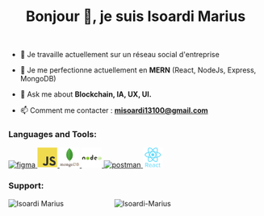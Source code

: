 <h1 align="center">Bonjour 👋, je suis Isoardi Marius</h1>
</br>

- 🔭 Je travaille actuellement sur un réseau social d'entreprise

- 🌱 Je me perfectionne actuellement en **MERN** (React, NodeJs, Express, MongoDB)

- 💬 Ask me about **Blockchain, IA, UX, UI.**

- 📫 Comment me contacter : **misoardi13100@gmail.com**




<h3 align="left">Languages and Tools:</h3>
<p align="left"> <a href="https://www.figma.com/" target="_blank" rel="noreferrer"> <img src="https://www.vectorlogo.zone/logos/figma/figma-icon.svg" alt="figma" width="40" height="40"/> </a> <a href="https://developer.mozilla.org/en-US/docs/Web/JavaScript" target="_blank" rel="noreferrer"> <img src="https://raw.githubusercontent.com/devicons/devicon/master/icons/javascript/javascript-original.svg" alt="javascript" width="40" height="40"/> </a> <a href="https://www.mongodb.com/" target="_blank" rel="noreferrer"> <img src="https://raw.githubusercontent.com/devicons/devicon/master/icons/mongodb/mongodb-original-wordmark.svg" alt="mongodb" width="40" height="40"/> </a> <a href="https://nodejs.org" target="_blank" rel="noreferrer"> <img src="https://raw.githubusercontent.com/devicons/devicon/master/icons/nodejs/nodejs-original-wordmark.svg" alt="nodejs" width="40" height="40"/> </a> <a href="https://postman.com" target="_blank" rel="noreferrer"> <img src="https://www.vectorlogo.zone/logos/getpostman/getpostman-icon.svg" alt="postman" width="40" height="40"/> </a> <a href="https://reactjs.org/" target="_blank" rel="noreferrer"> <img src="https://raw.githubusercontent.com/devicons/devicon/master/icons/react/react-original-wordmark.svg" alt="react" width="40" height="40"/> </a> </p>

<h3 align="left">Support:</h3>
<p><a href="https://www.buymeacoffee.com/Isoardi Marius"> <img align="left" src="https://cdn.buymeacoffee.com/buttons/v2/default-yellow.png" height="50" width="210" alt="Isoardi Marius" /></a><a href="https://ko-fi.com/Isoardi-Marius"> <img align="left" src="https://cdn.ko-fi.com/cdn/kofi3.png?v=3" height="50" width="210" alt="Isoardi-Marius" /></a></p><br><br>
